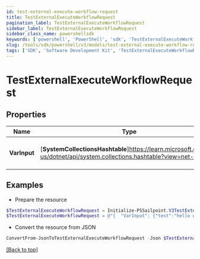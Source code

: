 ```yaml
---
id: test-external-execute-workflow-request
title: TestExternalExecuteWorkflowRequest
pagination_label: TestExternalExecuteWorkflowRequest
sidebar_label: TestExternalExecuteWorkflowRequest
sidebar_class_name: powershellsdk
keywords: ['powershell', 'PowerShell', 'sdk', 'TestExternalExecuteWorkflowRequest', 'TestExternalExecuteWorkflowRequest'] 
slug: /tools/sdk/powershell/v3/models/test-external-execute-workflow-request
tags: ['SDK', 'Software Development Kit', 'TestExternalExecuteWorkflowRequest', 'TestExternalExecuteWorkflowRequest']
---
```



# TestExternalExecuteWorkflowRequest

## Properties

Name | Type | Description | Notes
------------ | ------------- | ------------- | -------------
**VarInput** | [**SystemCollectionsHashtable**]https://learn.microsoft.com/en-us/dotnet/api/system.collections.hashtable?view=net-9.0 | The test input for the workflow | [optional] 

## Examples

- Prepare the resource
```powershell
$TestExternalExecuteWorkflowRequest = Initialize-PSSailpoint.V3TestExternalExecuteWorkflowRequest  -VarInput {test=hello world}
$TestExternalExecuteWorkflowRequest = @"{  "VarInput": {"test":"hello world"} }"@
```

- Convert the resource from JSON
```powershell
ConvertFrom-JsonToTestExternalExecuteWorkflowRequest -Json $TestExternalExecuteWorkflowRequest
```


[[Back to top]](#) 

